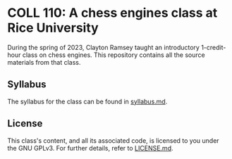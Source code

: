 # COLL 110: A chess engines class at Rice University

During the spring of 2023, Clayton Ramsey taught an introductory 1-credit-hour class on chess
engines.
This repository contains all the source materials from that class.

## Syllabus

The syllabus for the class can be found in [syllabus.md](SYLLABUS.md).

## License

This class's content, and all its associated code, is licensed to you under the GNU GPLv3.
For further details, refer to [LICENSE.md](LICENSE.md).
